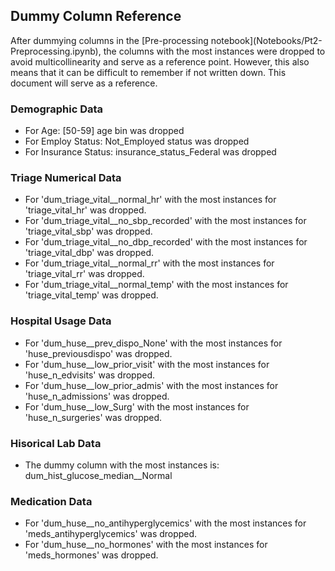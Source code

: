 Dummy Column Reference
-----
After dummying columns in the [Pre-processing notebook](Notebooks/Pt2- Preprocessing.ipynb), the columns with the most instances were dropped to avoid multicollinearity and serve as a reference point. However, this also means that it can be difficult to remember if not written down. This document will serve as a reference. 

### Demographic Data
- For Age: [50-59] age bin was dropped 
- For Employ Status: Not_Employed status was dropped
- For Insurance Status: insurance_status_Federal was dropped

### Triage Numerical Data 
- For 'dum_triage_vital__normal_hr' with the most instances for 'triage_vital_hr' was dropped.
- For 'dum_triage_vital__no_sbp_recorded' with the most instances for 'triage_vital_sbp' was dropped.
- For 'dum_triage_vital__no_dbp_recorded' with the most instances for 'triage_vital_dbp' was dropped.
- For 'dum_triage_vital__normal_rr' with the most instances for 'triage_vital_rr' was dropped.
- For 'dum_triage_vital__normal_temp' with the most instances for 'triage_vital_temp' was dropped.

### Hospital Usage Data 
- For 'dum_huse__prev_dispo_None' with the most instances for 'huse_previousdispo' was dropped.
- For 'dum_huse__low_prior_visit' with the most instances for 'huse_n_edvisits' was dropped.
- For 'dum_huse__low_prior_admis' with the most instances for 'huse_n_admissions' was dropped.
- For 'dum_huse__low_Surg' with the most instances for 'huse_n_surgeries' was dropped.

### Hisorical Lab Data
- The dummy column with the most instances is: dum_hist_glucose_median__Normal

### Medication Data 
- For 'dum_huse__no_antihyperglycemics' with the most instances for 'meds_antihyperglycemics' was dropped.
- For 'dum_huse__no_hormones' with the most instances for 'meds_hormones' was dropped.
